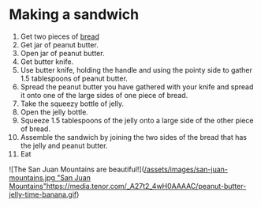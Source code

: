 # Making a sandwich

1. Get two pieces of [bread](making_bread.md)  
2. Get jar of peanut butter.
3. Open jar of peanut butter.
4. Get butter knife.
5. Use butter knife, holding the handle and using the pointy side to gather 1.5 tablespoons of peanut butter.
6. Spread the peanut butter you have gathered with your knife and spread it onto one of the large sides of one piece of bread.
7. Take the squeezy bottle of jelly.
8. Open the jelly bottle.
9. Squeeze 1.5 tablespoons of the jelly onto a large side of the other piece of bread.
10. Assemble the sandwich by joining the two sides of the bread that has the jelly and peanut butter.
11. Eat

![The San Juan Mountains are beautiful!]([/assets/images/san-juan-mountains.jpg "San Juan Mountains"](https://media.tenor.com/_A27t2_4wH0AAAAC/peanut-butter-jelly-time-banana.gif)https://media.tenor.com/_A27t2_4wH0AAAAC/peanut-butter-jelly-time-banana.gif)
